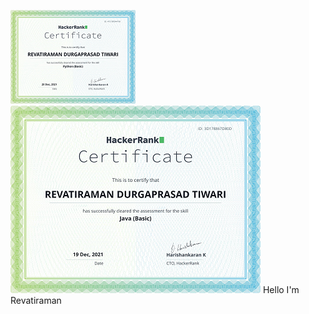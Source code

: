 ![Revatiraman is a Full Stack developer specialising in PHP](https://github.com/rramantiwari/rramantiwari/blob/main/download%20(5).png)
![Revatiraman is a Full Stack developer specialising in PHP](https://github.com/rramantiwari/rramantiwari/blob/main/download%20(6).png)
 Hello I'm Revatiraman
 
 
 
